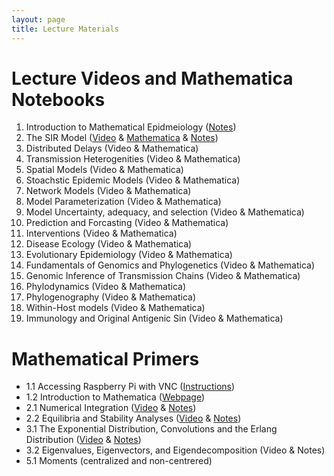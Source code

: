 ```yaml
---
layout: page
title: Lecture Materials
---
```


# Lecture Videos and Mathematica Notebooks
1. Introduction to Mathematical Epidmeiology ([Notes](https://storage.googleapis.com/math496/Lecture1_Notes.pdf))
2. The SIR Model ([Video](https://storage.googleapis.com/math496/Videos/Lecture2_1_14.mp4) & [Mathematica](https://storage.googleapis.com/math496/Mathematica/Lecture2_SIR.nb) & [Notes](https://storage.googleapis.com/math496/Notes/Lecture2_Notes.pdf)) 
3. Distributed Delays (Video & Mathematica)
4. Transmission Heterogenities (Video & Mathematica)
5. Spatial Models (Video & Mathematica)
6. Stoachstic Epidemic Models (Video & Mathematica)
7. Network Models (Video & Mathematica)
8. Model Parameterization (Video & Mathematica)
9. Model Uncertainty, adequacy, and selection (Video & Mathematica)
10. Prediction and Forcasting (Video & Mathematica)
11. Interventions (Video & Mathematica)
12. Disease Ecology (Video & Mathematica)
13. Evolutionary Epidemiology (Video & Mathematica)
14. Fundamentals of Genomics and Phylogenetics (Video & Mathematica)
15. Genomic Inference of Transmission Chains (Video & Mathematica)
16. Phylodynamics (Video & Mathematica)
17. Phylogenography (Video & Mathematica)
18. Within-Host models (Video & Mathematica)
19. Immunology and Original Antigenic Sin (Video & Mathematica)

# Mathematical Primers
* 1.1 Accessing Raspberry Pi with VNC ([Instructions](https://storage.googleapis.com/math496/VNC_Access.docx))
* 1.2 Introduction to Mathematica ([Webpage](https://www.wolfram.com/language/fast-introduction-for-math-students/en///)) 
* 2.1 Numerical Integration ([Video](https://storage.googleapis.com/math496/Primer2_1.mp4.zip) & [Notes](https://storage.googleapis.com/math496/Primer2.1_Notes.pdf))
* 2.2 Equilibria and Stability Analyses ([Video](https://storage.googleapis.com/math496/Primer2_2.mp4.zip) & [Notes](https://storage.googleapis.com/math496/Primer2.2_Notes.pdf))
* 3.1 The Exponential Distribution, Convolutions and the Erlang Distribution ([Video](https://storage.googleapis.com/math496/Primer3_1.mp4.zip) & [Notes](https://storage.googleapis.com/math496/Primer3.1_Notes.pdf))
* 3.2 Eigenvalues, Eigenvectors, and Eigendecomposition (Video & Notes)
* 5.1 Moments (centralized and non-centrered)
 

